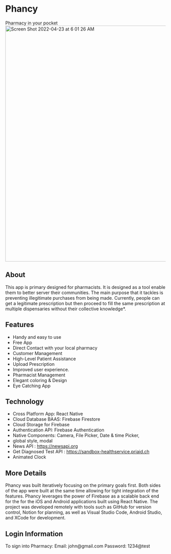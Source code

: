 <h1>Phancy</h1>
Pharmacy in your pocket

<img width="742" alt="Screen Shot 2022-04-23 at 6 01 26 AM" src="https://user-images.githubusercontent.com/68449449/164889866-2f423d6e-94bd-4eae-8598-53685418b86e.png">


<h2>About</h2>
This app is primary designed for pharmacists.  It is designed as a tool enable them to better server their communities.  The main purpose that it tackles is preventing illegitimate purchases from being made.  Currently, people can get a legitimate prescription but then proceed to fill the same prescription at multiple dispensaries without their collective knowledge*.  ​

<h2>Features</h2>

- Handy and easy to use
- Free App
- Direct Contact with your local pharmacy 
- Customer Management
- High-Level Patient Assistance
- Upload Prescription
- Improved user experience.
- Pharmacist Management
- Elegant coloring & Design 
- Eye Catching App 

<h2>Technology </h2>

- Cross Platform App: React Native
- Cloud Database BAAS: Firebase Firestore 
- Cloud Storage for Firebase
- Authentication API: Firebase Authentication
- Native Components: Camera, File Picker, Date & time Picker, 
- global style, modal
- News API : https://newsapi.org
- Get Diagnosed Test API : https://sandbox-healthservice.priaid.ch
- Animated Clock 

 <h2>More Details</h2>
 Phancy was built iteratively focusing on the primary goals first.  Both sides of the app were built at the same time allowing for tight integration of the features. Phancy leverages the power of Firebase as a scalable back end for the for the iOS and Android applications built using React Native.  The project was developed remotely with tools such as GitHub for version control, Notion for planning, as well as Visual Studio Code, Android Studio, and XCode for development.  


<h2>Login Information</h2>
To sign into Pharmacy:  
Email: john@gmail.com   
Password: 1234@test
